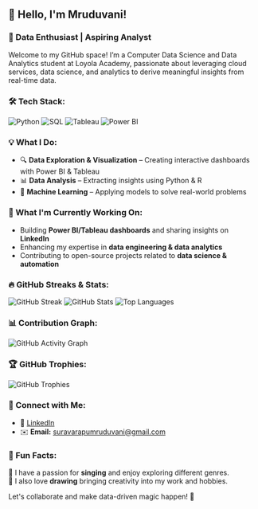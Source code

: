 ## 👋 Hello, I'm Mruduvani!

### 🚀 Data Enthusiast | Aspiring Analyst 

Welcome to my GitHub space! I’m a Computer Data Science and Data Analytics student at Loyola Academy, passionate about leveraging cloud services, data science, and analytics to derive meaningful insights from real-time data.

### 🛠 Tech Stack:
![Python](https://img.shields.io/badge/Python-3776AB?style=for-the-badge&logo=python&logoColor=white)
![SQL](https://img.shields.io/badge/SQL-276DC3?style=for-the-badge&logo=r&logoColor=white)
![Tableau](https://img.shields.io/badge/Tableau-E97627?style=for-the-badge&logo=tableau&logoColor=white)
![Power BI](https://img.shields.io/badge/Power%20BI-F2C811?style=for-the-badge&logo=power-bi&logoColor=black)

### 💡 What I Do:
- 🔍 **Data Exploration & Visualization** – Creating interactive dashboards with Power BI & Tableau
- 📊 **Data Analysis** – Extracting insights using Python & R
- 🤖 **Machine Learning** – Applying models to solve real-world problems

### 🌱 What I'm Currently Working On:
- Building **Power BI/Tableau dashboards** and sharing insights on **LinkedIn**
- Enhancing my expertise in **data engineering & data analytics**
- Contributing to open-source projects related to **data science & automation**

### 🔥 GitHub Streaks & Stats:
![GitHub Streak](https://streak-stats.demolab.com/?user=Mrudu17&theme=radical)
![GitHub Stats](https://github-readme-stats.vercel.app/api?username=Mrudu17&show_icons=true&theme=radical)
![Top Languages](https://github-readme-stats.vercel.app/api/top-langs/?username=Mrudu17&layout=compact&theme=radical)

### 📊 Contribution Graph:
![GitHub Activity Graph](https://github-readme-activity-graph.vercel.app/graph?username=Mrudu17&theme=react-dark)

### 🏆 GitHub Trophies:
![GitHub Trophies](https://github-profile-trophy.vercel.app/?username=Mrudu17&theme=radical)

### 🔗 Connect with Me:
- 💼 [LinkedIn](https://www.linkedin.com/in/s.k.mruduvani)  
- ✉️ **Email:** suravarapumruduvani@gmail.com

### 🎵 Fun Facts:
🎵 I have a passion for **singing** and enjoy exploring different genres.  
🎨 I also love **drawing** bringing creativity into my work and hobbies.

Let's collaborate and make data-driven magic happen! 🚀

